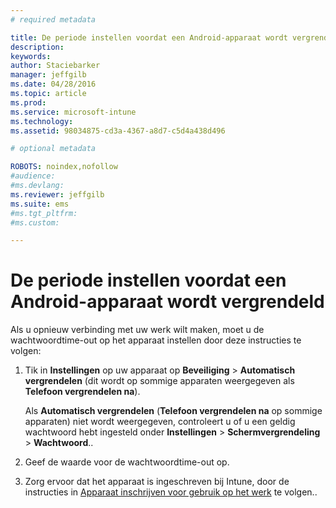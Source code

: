 ```yaml
---
# required metadata

title: De periode instellen voordat een Android-apparaat wordt vergrendeld | Microsoft Intune
description:
keywords:
author: Staciebarker
manager: jeffgilb
ms.date: 04/28/2016
ms.topic: article
ms.prod:
ms.service: microsoft-intune
ms.technology:
ms.assetid: 98034875-cd3a-4367-a8d7-c5d4a438d496

# optional metadata

ROBOTS: noindex,nofollow
#audience:
#ms.devlang:
ms.reviewer: jeffgilb
ms.suite: ems
#ms.tgt_pltfrm:
#ms.custom:

---
```


# De periode instellen voordat een Android-apparaat wordt vergrendeld
Als u opnieuw verbinding met uw werk wilt maken, moet u de wachtwoordtime-out op het apparaat instellen door deze instructies te volgen:

1.  Tik in **Instellingen** op uw apparaat op **Beveiliging** &gt; **Automatisch vergrendelen** (dit wordt op sommige apparaten weergegeven als **Telefoon vergrendelen na**).

    Als **Automatisch vergrendelen** (**Telefoon vergrendelen na** op sommige apparaten) niet wordt weergegeven, controleert u of u een geldig wachtwoord hebt ingesteld onder **Instellingen** &gt; **Schermvergrendeling** &gt; **Wachtwoord**..

2.  Geef de waarde voor de wachtwoordtime-out op.

3.  Zorg ervoor dat het apparaat is ingeschreven bij Intune, door de instructies in [Apparaat inschrijven voor gebruik op het werk](http://go.microsoft.com/fwlink/?LinkId=519071) te volgen..



<!--HONumber=May16_HO1-->


